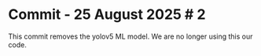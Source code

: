 # Commit - 25 August 2025 \# 2
This commit removes the yolov5 ML model. We are no longer using this our code.